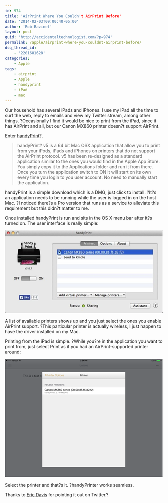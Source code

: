 ```yaml
---
id: 974
title: 'AirPrint Where You Couldn't AirPrint Before'
date: '2014-02-03T09:00:40-05:00'
author: 'Rob Bazinet'
layout: post
guid: 'http://accidentaltechnologist.com/?p=974'
permalink: /apple/airprint-where-you-couldnt-airprint-before/
dsq_thread_id:
    - '2201681628'
categories:
    - Apple
tags:
    - airprint
    - Apple
    - handyprint
    - iPad
    - mac
---
```


Our household has several iPads and iPhones. I use my iPad all the time to surf the web, reply to emails and view my Twitter stream, among other things. ?Occasionally I find it would be nice to print from the iPad, since it has AirPrint and all, but our Canon MX860 printer doesn?t support AirPrint.

Enter [handyPrint](http://www.netputing.com/applications/handyprint-v5/)?.

> handyPrint? v5 is a 64 bit Mac OSX application that allow you to print from your iPods, iPads and iPhones on printers that do not support the AirPrint protocol. v5 has been re-designed as a standard application similar to the ones you would find in the Apple App Store. You simply copy it to the Applications folder and run it from there. Once you turn the application switch to ON it will start on its own every time you login to you user account. No need to manually start the application.

handyPrint is a simple download which is a DMG, just click to install. ?It?s an application needs to be running while the user is logged in on the host Mac. ?I noticed there?s a Pro version that runs as a service to alleviate this requirement but this didn?t matter to me.

Once installed handyPrint is run and sits in the OS X menu bar after it?s turned on. The user interface is really simple:

![HandyPrint](/assets/img/2014/01/handyPrint.jpg "handyPrint.jpg")

A list of available printers shows up and you just select the ones you enable AirPrint support. ?This particular printer is actually wireless, I just happen to have the driver installed on my Mac.

Printing from the iPad is simple. ?While you?re in the application you want to print from, just select Print as if you had an AirPrint-supported printer around:

![IMG 0001](/assets/img/2014/01/IMG_0001.png "IMG_0001.PNG")

Select the printer and that?s it. ?handyPrinter works seamless.

Thanks to [Eric Davis](https://twitter.com/edavis10) for pointing it out on Twitter.?